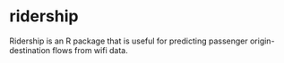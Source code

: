 # ridership
Ridership is an R package that is useful for predicting passenger origin-destination flows from wifi data.

